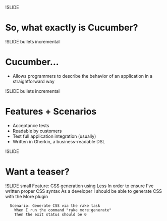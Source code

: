 !SLIDE
# So, what exactly is Cucumber?

!SLIDE bullets incremental
# Cucumber...
* Allows programmers to describe the behavior of an application in a straightforward way

!SLIDE bullets incremental
# Features + Scenarios
* Acceptance tests
* Readable by customers
* Test full application integration (usually)
* Written in Gherkin, a business-readable DSL

!SLIDE
# Want a teaser?

!SLIDE small
    Feature: CSS generation using Less
      In order to ensure I've written proper CSS syntax
      As a developer
      I should be able to generate CSS with the More plugin

      Scenario: Generate CSS via the rake task
        When I run the command "rake more:generate"
        Then the exit status should be 0
